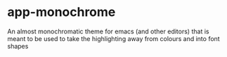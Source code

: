 # app-monochrome
An almost monochromatic theme for emacs (and other editors) that is meant to be used to take the highlighting away from colours and into font shapes
